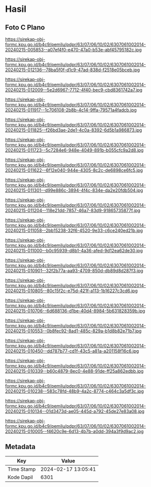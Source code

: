 # Hasil

## Foto C Plano

https://sirekap-obj-formc.kpu.go.id/b4c9/pemilu/pdpr/63/07/06/10/02/6307061002014-20240215-005853--a07ef4f0-e470-47a0-b53e-abf45795182c.jpg

https://sirekap-obj-formc.kpu.go.id/b4c9/pemilu/pdpr/63/07/06/10/02/6307061002014-20240215-012136--78ba5f0f-d1c9-47ad-838d-f2518e05bceb.jpg

https://sirekap-obj-formc.kpu.go.id/b4c9/pemilu/pdpr/63/07/06/10/02/6307061002014-20240215-012009--5e2d6967-7712-4f40-bec9-cbd8361742a7.jpg

https://sirekap-obj-formc.kpu.go.id/b4c9/pemilu/pdpr/63/07/06/10/02/6307061002014-20240215-011917--1c706108-2b8b-4c14-9ffa-79571a4fadcb.jpg

https://sirekap-obj-formc.kpu.go.id/b4c9/pemilu/pdpr/63/07/06/10/02/6307061002014-20240215-011825--f26bd3ae-2de1-4c0a-8392-6d5b1a986873.jpg

https://sirekap-obj-formc.kpu.go.id/b4c9/pemilu/pdpr/63/07/06/10/02/6307061002014-20240215-011723--5c7284e6-948e-4049-891b-b055cfc9a2d8.jpg

https://sirekap-obj-formc.kpu.go.id/b4c9/pemilu/pdpr/63/07/06/10/02/6307061002014-20240215-011622--6f12e040-944e-4305-8c2c-de6898ce6fc5.jpg

https://sirekap-obj-formc.kpu.go.id/b4c9/pemilu/pdpr/63/07/06/10/02/6307061002014-20240215-011301--d99e886c-3894-4f4c-834e-da2e20fdb504.jpg

https://sirekap-obj-formc.kpu.go.id/b4c9/pemilu/pdpr/63/07/06/10/02/6307061002014-20240215-011204--118e21dd-7857-46a7-83d9-91865735877f.jpg

https://sirekap-obj-formc.kpu.go.id/b4c9/pemilu/pdpr/63/07/06/10/02/6307061002014-20240215-011058--2bb15238-32f6-4520-9e33-c6ce240ed21b.jpg

https://sirekap-obj-formc.kpu.go.id/b4c9/pemilu/pdpr/63/07/06/10/02/6307061002014-20240215-011000--b0c95939-d8b1-4a36-afed-9d12ea62de30.jpg

https://sirekap-obj-formc.kpu.go.id/b4c9/pemilu/pdpr/63/07/06/10/02/6307061002014-20240215-010901--32f2b77a-aa93-4709-850d-db89d8d287f3.jpg

https://sirekap-obj-formc.kpu.go.id/b4c9/pemilu/pdpr/63/07/06/10/02/6307061002014-20240215-010805--80c15f2c-e75d-421f-a113-1b16227c3cd6.jpg

https://sirekap-obj-formc.kpu.go.id/b4c9/pemilu/pdpr/63/07/06/10/02/6307061002014-20240215-010706--6d688136-d1be-40d4-8984-5b631828359b.jpg

https://sirekap-obj-formc.kpu.go.id/b4c9/pemilu/pdpr/63/07/06/10/02/6307061002014-20240215-010553--0b8fec92-8ad1-485c-829a-b1d8b82e71b7.jpg

https://sirekap-obj-formc.kpu.go.id/b4c9/pemilu/pdpr/63/07/06/10/02/6307061002014-20240215-010450--dd787b77-cd1f-43c5-a81a-a201158f16c6.jpg

https://sirekap-obj-formc.kpu.go.id/b4c9/pemilu/pdpr/63/07/06/10/02/6307061002014-20240215-010339--b60c4879-8ec0-4e88-91de-ff25a862edbb.jpg

https://sirekap-obj-formc.kpu.go.id/b4c9/pemilu/pdpr/63/07/06/10/02/6307061002014-20240215-010238--583c78fd-48b9-4a2c-8774-c464c3a5df3c.jpg

https://sirekap-obj-formc.kpu.go.id/b4c9/pemilu/pdpr/63/07/06/10/02/6307061002014-20240215-010134--01d3473d-ae05-445d-a792-45de27e83a08.jpg

https://sirekap-obj-formc.kpu.go.id/b4c9/pemilu/pdpr/63/07/06/10/02/6307061002014-20240215-010005--f4620c9e-6d13-4b7b-a0dd-394a3f9d9ac2.jpg


## Metadata

| Key        | Value               |
| ---------- | ------------------- |
| Time Stamp | 2024-02-17 13:05:41 |
| Kode Dapil | 6301                |



